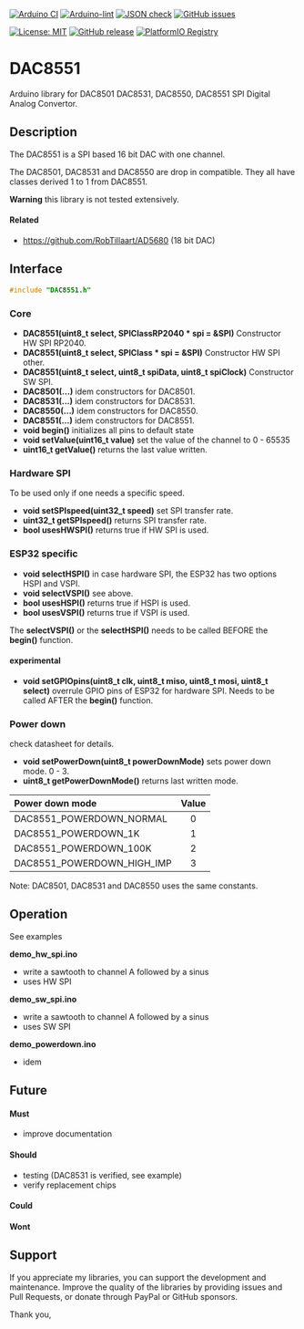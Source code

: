 
[![Arduino CI](https://github.com/RobTillaart/DAC8551/workflows/Arduino%20CI/badge.svg)](https://github.com/marketplace/actions/arduino_ci)
[![Arduino-lint](https://github.com/RobTillaart/DAC8551/actions/workflows/arduino-lint.yml/badge.svg)](https://github.com/RobTillaart/DAC8551/actions/workflows/arduino-lint.yml)
[![JSON check](https://github.com/RobTillaart/DAC8551/actions/workflows/jsoncheck.yml/badge.svg)](https://github.com/RobTillaart/DAC8551/actions/workflows/jsoncheck.yml)
[![GitHub issues](https://img.shields.io/github/issues/RobTillaart/DAC8551.svg)](https://github.com/RobTillaart/DAC8551/issues)

[![License: MIT](https://img.shields.io/badge/license-MIT-green.svg)](https://github.com/RobTillaart/DAC8551/blob/master/LICENSE)
[![GitHub release](https://img.shields.io/github/release/RobTillaart/DAC8551.svg?maxAge=3600)](https://github.com/RobTillaart/DAC8551/releases)
[![PlatformIO Registry](https://badges.registry.platformio.org/packages/robtillaart/library/DAC8551.svg)](https://registry.platformio.org/libraries/robtillaart/DAC8551)


# DAC8551

Arduino library for DAC8501 DAC8531, DAC8550, DAC8551 SPI Digital Analog Convertor.


## Description

The DAC8551 is a SPI based 16 bit DAC with one channel.

The DAC8501, DAC8531 and DAC8550 are drop in compatible.
They all have classes derived 1 to 1 from DAC8551.

**Warning** this library is not tested extensively.


#### Related

- https://github.com/RobTillaart/AD5680  (18 bit DAC)


## Interface

```cpp
#include "DAC8551.h"
```

### Core

- **DAC8551(uint8_t select, SPIClassRP2040 \* spi = &SPI)** Constructor HW SPI RP2040.
- **DAC8551(uint8_t select, SPIClass \* spi = &SPI)** Constructor HW SPI other.
- **DAC8551(uint8_t select, uint8_t spiData, uint8_t spiClock)** Constructor SW SPI.
- **DAC8501(...)** idem constructors for DAC8501.
- **DAC8531(...)** idem constructors for DAC8531.
- **DAC8550(...)** idem constructors for DAC8550.
- **DAC8551(...)** idem constructors for DAC8551.
- **void begin()** initializes all pins to default state
- **void setValue(uint16_t value)** set the value of the channel to 0 - 65535
- **uint16_t getValue()** returns the last value written.


### Hardware SPI

To be used only if one needs a specific speed.

- **void setSPIspeed(uint32_t speed)** set SPI transfer rate.
- **uint32_t getSPIspeed()** returns SPI transfer rate.
- **bool usesHWSPI()** returns true if HW SPI is used.


### ESP32 specific

- **void selectHSPI()** in case hardware SPI, the ESP32 has two options HSPI and VSPI.
- **void selectVSPI()** see above.
- **bool usesHSPI()** returns true if HSPI is used.
- **bool usesVSPI()** returns true if VSPI is used.

The **selectVSPI()** or the **selectHSPI()** needs to be called 
BEFORE the **begin()** function.


#### experimental

- **void setGPIOpins(uint8_t clk, uint8_t miso, uint8_t mosi, uint8_t select)** 
overrule GPIO pins of ESP32 for hardware SPI. 
Needs to be called AFTER the **begin()** function.


### Power down

check datasheet for details.

- **void setPowerDown(uint8_t powerDownMode)** sets power down mode. 0 - 3.
- **uint8_t getPowerDownMode()** returns last written mode.

| Power down mode            | Value |
|:---------------------------|:-----:|
| DAC8551_POWERDOWN_NORMAL   |   0   |
| DAC8551_POWERDOWN_1K       |   1   |
| DAC8551_POWERDOWN_100K     |   2   |
| DAC8551_POWERDOWN_HIGH_IMP |   3   |


Note: DAC8501, DAC8531 and DAC8550 uses the same constants.


## Operation

See examples

**demo_hw_spi.ino**
- write a sawtooth to channel A followed by a sinus 
- uses HW SPI

**demo_sw_spi.ino**
- write a sawtooth to channel A followed by a sinus 
- uses SW SPI

**demo_powerdown.ino**
- idem


## Future

#### Must

- improve documentation


#### Should 

- testing (DAC8531 is verified, see example)
- verify replacement chips


#### Could


#### Wont


## Support

If you appreciate my libraries, you can support the development and maintenance.
Improve the quality of the libraries by providing issues and Pull Requests, or
donate through PayPal or GitHub sponsors.

Thank you,

